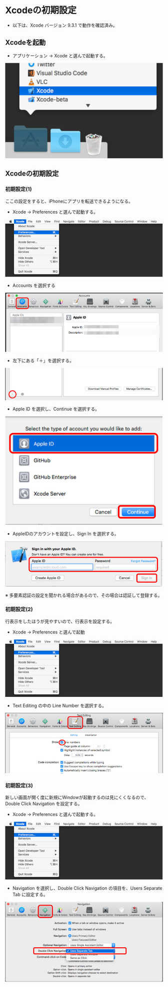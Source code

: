 # Xcodeの初期設定

- 以下は、Xcode バージョン 9.3.1 で動作を確認済み。

## Xcodeを起動

- アプリケーション → Xcode と選んで起動する。

![Screen](../PNG/doc00-01-01.png)

## Xcodeの初期設定

### 初期設定(1)

ここの設定をすると、iPhoneにアプリを転送できるようになる。

- Xcode → Preferences と選んで起動する。

![Screen](../PNG/doc00-01-02.png)

- Accounts を選択する

![Screen](../PNG/doc00-01-03.png)

- 左下にある「＋」を選択する。

![Screen](../PNG/doc00-01-04.png)

- Apple ID を選択し、Continue を選択する。

![Screen](../PNG/doc00-01-05.png)

- AppleIDのアカウントを設定し、Sign In を選択する。

![Screen](../PNG/doc00-01-06.png)

※ 多要素認証の設定を聞かれる場合があるので、その場合は認証して登録する。

### 初期設定(2)

行表示をしたほうが見やすいので、行表示を設定する。

- Xcode → Preferences と選んで起動

![Screen](../PNG/doc00-01-02.png)

- Text Editing の中の Line Number を選択する。

![Screen](../PNG/doc00-01-07.png)

### 初期設定(3)

新しい画面が開く度に新規にWindowが起動するのは見にくくなるので、Double Click Navigation を設定する。

- Xcode → Preferences と選んで起動する。

![Screen](../PNG/doc00-01-02.png)

- Navigation を選択し、Double Click Navigation の項目を、Users Separate Tab に設定する。

![Screen](../PNG/doc00-01-08.png)
